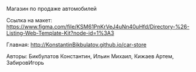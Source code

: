 Магазин по продаже автомобилей

Ссылка на макет: https://www.figma.com/file/KSM61PnKrVeJ4uNn40uHfd/Directory-%26-Listing-Web-Template-Kit?node-id=1%3A3

Главная: http://KonstantinBikbulatov.github.io/car-store

Авторы: Бикбулатов Константин, Ильин Михаил, Кижаев Артем, ЗабировИгорь
